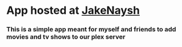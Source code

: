# App hosted at [JakeNaysh](http://server.jakenaysh.org:8000)
### This is a simple app meant for myself and friends to add movies and tv shows to our plex server
